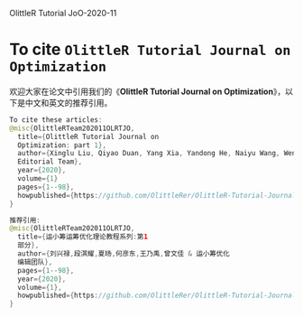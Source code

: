 OlittleR Tutorial JoO-2020-11

# To cite `OlittleR Tutorial Journal on Optimization`

欢迎大家在论文中引用我们的《**OlittleR Tutorial Journal on Optimization**》，以下是中文和英文的推荐引用。

```java
To cite these articles: 
@misc{OlittleRTeam202011OLRTJO,
  title={OlittleR Tutorial Journal on 
  Optimization: part 1},
  author={Xinglu Liu, Qiyao Duan, Yang Xia, Yandong He, Naiyu Wang, Wenjia Zeng and OlittleR Optimization 
  Editorial Team}, 
  year={2020},
  volume={1}
  pages={1--98},
  howpublished={https://github.com/OlittleRer/OlittleR-Tutorial-Journal-on-Optimization}
}
```

```java
推荐引用: 
@misc{OlittleRTeam202011OLRTJO,
  title={运小筹运筹优化理论教程系列:第1
  部分},
  author={刘兴禄,段淇耀,夏旸,何彦东,王乃禹,曾文佳 & 运小筹优化
  编辑团队},
  pages={1--98},
  year={2020},
  volume={1},
  howpublished={https://github.com/OlittleRer/OlittleR-Tutorial-Journal-on-Optimization}
}
```
